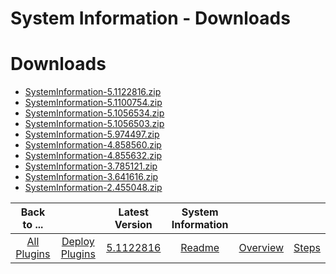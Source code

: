
System Information - Downloads
==============================

# Downloads

- [SystemInformation-5.1122816.zip](https://raw.githubusercontent.com/UrbanCode/IBM-UCD-PLUGINS/main/files/SystemInformation/SystemInformation-5.1122816.zip)
- [SystemInformation-5.1100754.zip](https://raw.githubusercontent.com/UrbanCode/IBM-UCD-PLUGINS/main/files/SystemInformation/SystemInformation-5.1100754.zip)
- [SystemInformation-5.1056534.zip](https://raw.githubusercontent.com/UrbanCode/IBM-UCD-PLUGINS/main/files/SystemInformation/SystemInformation-5.1056534.zip)
- [SystemInformation-5.1056503.zip](https://raw.githubusercontent.com/UrbanCode/IBM-UCD-PLUGINS/main/files/SystemInformation/SystemInformation-5.1056503.zip)
- [SystemInformation-5.974497.zip](https://raw.githubusercontent.com/UrbanCode/IBM-UCD-PLUGINS/main/files/SystemInformation/SystemInformation-5.974497.zip)
- [SystemInformation-4.858560.zip](https://raw.githubusercontent.com/UrbanCode/IBM-UCD-PLUGINS/main/files/SystemInformation/SystemInformation-4.858560.zip)
- [SystemInformation-4.855632.zip](https://raw.githubusercontent.com/UrbanCode/IBM-UCD-PLUGINS/main/files/SystemInformation/SystemInformation-4.855632.zip)
- [SystemInformation-3.785121.zip](https://raw.githubusercontent.com/UrbanCode/IBM-UCD-PLUGINS/main/files/SystemInformation/SystemInformation-3.785121.zip)
- [SystemInformation-3.641616.zip](https://raw.githubusercontent.com/UrbanCode/IBM-UCD-PLUGINS/main/files/SystemInformation/SystemInformation-3.641616.zip)
- [SystemInformation-2.455048.zip](https://raw.githubusercontent.com/UrbanCode/IBM-UCD-PLUGINS/main/files/SystemInformation/SystemInformation-2.455048.zip)

|Back to ...||Latest Version|System Information |||
| :---: | :---: | :---: | :---: | :---: | :---: |
|[All Plugins](../../index.md)|[Deploy Plugins](../README.md)|[5.1122816](https://raw.githubusercontent.com/UrbanCode/IBM-UCD-PLUGINS/main/files/SystemInformation/SystemInformation-5.1122816.zip)|[Readme](README.md)|[Overview](overview.md)|[Steps](steps.md)|
